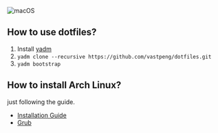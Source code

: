 ![macOS](https://i.loli.net/2019/05/06/5cd02100b105d.png)

## How to use dotfiles?

1. Install [yadm](https://yadm.io/docs/install)
2. ```yadm clone --recursive https://github.com/vastpeng/dotfiles.git```
3. ```yadm bootstrap```

## How to install Arch Linux?

just following the guide.

* [Installation Guide](https://wiki.archlinux.org/index.php/installation_guide)
* [Grub](https://wiki.archlinux.org/index.php/GRUB)
